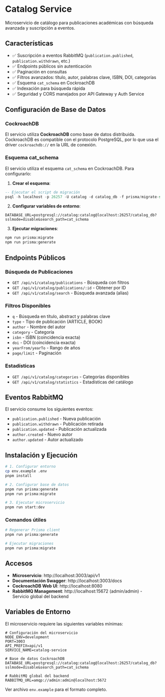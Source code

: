 # Catalog Service

Microservicio de catálogo para publicaciones académicas con búsqueda avanzada y suscripción a eventos.

## Características

- ✅ Suscripción a eventos RabbitMQ (`publication.published`, `publication.withdrawn`, etc.)
- ✅ Endpoints públicos sin autenticación
- ✅ Paginación en consultas
- ✅ Filtros avanzados: título, autor, palabras clave, ISBN, DOI, categorías
- ✅ Esquema `cat_schema` en CockroachDB
- ✅ Indexación para búsqueda rápida
- ✅ Seguridad y CORS manejados por API Gateway y Auth Service

## Configuración de Base de Datos

### CockroachDB

El servicio utiliza **CockroachDB** como base de datos distribuida. CockroachDB es compatible con el protocolo PostgreSQL, por lo que usa el driver `cockroachdb://` en la URL de conexión.

### Esquema cat_schema

El servicio utiliza el esquema `cat_schema` en CockroachDB. Para configurarlo:

1. **Crear el esquema**:
```sql
-- Ejecutar el script de migración
psql -h localhost -p 26257 -U catalog -d catalog_db -f prisma/migrate-schema.sql
```

2. **Configurar variables de entorno**:
```env
DATABASE_URL=postgresql://catalog:catalog@localhost:26257/catalog_db?sslmode=disable&search_path=cat_schema
```

3. **Ejecutar migraciones**:
```bash
npm run prisma:migrate
npm run prisma:generate
```

## Endpoints Públicos

### Búsqueda de Publicaciones
- `GET /api/v1/catalog/publications` - Búsqueda con filtros
- `GET /api/v1/catalog/publications/:id` - Obtener por ID
- `GET /api/v1/catalog/search` - Búsqueda avanzada (alias)

### Filtros Disponibles
- `q` - Búsqueda en título, abstract y palabras clave
- `type` - Tipo de publicación (ARTICLE, BOOK)
- `author` - Nombre del autor
- `category` - Categoría
- `isbn` - ISBN (coincidencia exacta)
- `doi` - DOI (coincidencia exacta)
- `yearFrom/yearTo` - Rango de años
- `page/limit` - Paginación

### Estadísticas
- `GET /api/v1/catalog/categories` - Categorías disponibles
- `GET /api/v1/catalog/statistics` - Estadísticas del catálogo

## Eventos RabbitMQ

El servicio consume los siguientes eventos:
- `publication.published` - Nueva publicación
- `publication.withdrawn` - Publicación retirada
- `publication.updated` - Publicación actualizada
- `author.created` - Nuevo autor
- `author.updated` - Autor actualizado

## Instalación y Ejecución

```bash
# 1. Configurar entorno
cp env.example .env
pnpm install

# 2. Configurar base de datos
pnpm run prisma:generate
pnpm run prisma:migrate

# 3. Ejecutar microservicio
pnpm run start:dev
```

### Comandos útiles
```bash
# Regenerar Prisma client
pnpm run prisma:generate

# Ejecutar migraciones
pnpm run prisma:migrate
```

## Accesos

- **Microservicio**: http://localhost:3003/api/v1
- **Documentación Swagger**: http://localhost:3003/docs
- **CockroachDB Web UI**: http://localhost:8080
- **RabbitMQ Management**: http://localhost:15672 (admin/admin) - Servicio global del backend

## Variables de Entorno

El microservicio requiere las siguientes variables mínimas:

```env
# Configuración del microservicio
NODE_ENV=development
PORT=3003
API_PREFIX=api/v1
SERVICE_NAME=catalog-service

# Base de datos CockroachDB
DATABASE_URL=postgresql://catalog:catalog@localhost:26257/catalog_db?sslmode=disable&search_path=cat_schema

# RabbitMQ global del backend
RABBITMQ_URL=amqp://admin:admin@localhost:5672
```

Ver archivo `env.example` para el formato completo.
